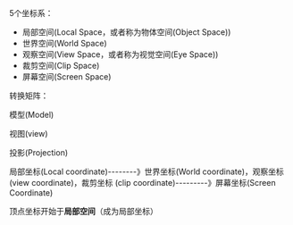 5个坐标系：

- 局部空间(Local Space，或者称为物体空间(Object Space))
- 世界空间(World Space)
- 观察空间(View Space，或者称为视觉空间(Eye Space))
- 裁剪空间(Clip Space)
- 屏幕空间(Screen Space)



转换矩阵：

模型(Model)

视图(view)

投影(Projection)



局部坐标(Local coordinate)--------》世界坐标(World coordinate)，观察坐标(view coordinate)，裁剪坐标 (clip  coordinate)---------》屏幕坐标(Screen Coordinate)



顶点坐标开始于**局部空间**（成为局部坐标）

